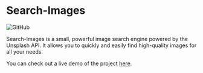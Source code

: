 # Search-Images 

![GitHub](https://img.shields.io/github/license/SOMATECH-20/Search-Images)

Search-Images is a small, powerful image search engine powered by the Unsplash API. It allows you to quickly and easily find high-quality images for all your needs.

You can check out a live demo of the project [here](https://somatech-20.github.io/Search-Images/).
